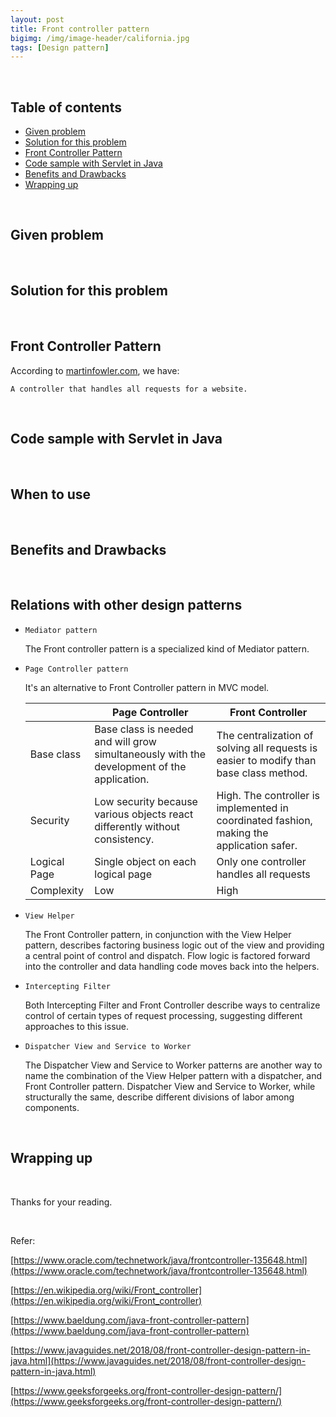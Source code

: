 ```yaml
---
layout: post
title: Front controller pattern
bigimg: /img/image-header/california.jpg
tags: [Design pattern]
---
```




<br>

## Table of contents
- [Given problem](#given-problem)
- [Solution for this problem](#solution-for-this-problem)
- [Front Controller Pattern](#Front-controller-pattern) 
- [Code sample with Servlet in Java](#code-sample-with-servlet-in-java)
- [Benefits and Drawbacks](#benefits-and-drawbacks)
- [Wrapping up](#wrapping-up)

<br>

## Given problem





<br>

## Solution for this problem





<br>

## Front Controller Pattern
According to [martinfowler.com](https://martinfowler.com/eaaCatalog/frontController.html), we have:

```
A controller that handles all requests for a website.
```




<br>

## Code sample with Servlet in Java






<br>

## When to use





<br>

## Benefits and Drawbacks






<br>

## Relations with other design patterns
- ```Mediator pattern```

    The Front controller pattern is a specialized kind of Mediator pattern.

- ```Page Controller pattern```

    It's an alternative to Front Controller pattern in MVC model.

    |              |                      Page Controller                 |                          Front Controller                   |
    | ------------ | ---------------------------------------------------- | ----------------------------------------------------------- |
    | Base class   | Base class is needed and will grow simultaneously with the development of the application. | The centralization of solving all requests is easier to modify than base class method. |
    | Security     | Low security because various objects react differently without consistency. | High. The controller is implemented in coordinated fashion, making the application safer. |
    | Logical Page | Single object on each logical page | Only one controller handles all requests |
    | Complexity   | Low | High |

- ```View Helper```

    The Front Controller pattern, in conjunction with the View Helper pattern, describes factoring business logic out of the view and providing a central point of control and dispatch. Flow logic is factored forward into the controller and data handling code moves back into the helpers.

- ```Intercepting Filter```

    Both Intercepting Filter and Front Controller describe ways to centralize control of certain types of request processing, suggesting different approaches to this issue.

- ```Dispatcher View and Service to Worker```

    The Dispatcher View and Service to Worker patterns are another way to name the combination of the View Helper pattern with a dispatcher, and Front Controller pattern. Dispatcher View and Service to Worker, while structurally the same, describe different divisions of labor among components.

<br>

## Wrapping up





<br>

Thanks for your reading.

<br>

Refer:

[https://www.oracle.com/technetwork/java/frontcontroller-135648.html](https://www.oracle.com/technetwork/java/frontcontroller-135648.html)

[https://en.wikipedia.org/wiki/Front_controller](https://en.wikipedia.org/wiki/Front_controller)

[https://www.baeldung.com/java-front-controller-pattern](https://www.baeldung.com/java-front-controller-pattern)

[https://www.javaguides.net/2018/08/front-controller-design-pattern-in-java.html](https://www.javaguides.net/2018/08/front-controller-design-pattern-in-java.html)

[https://www.geeksforgeeks.org/front-controller-design-pattern/](https://www.geeksforgeeks.org/front-controller-design-pattern/)

